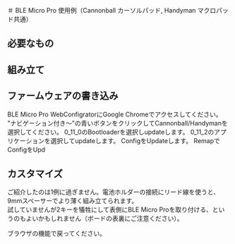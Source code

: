 ＃ BLE Micro Pro 使用例（Cannonball カーソルパッド, Handyman マクロパッド共通）

## 必要なもの

## 組み立て

## ファームウェアの書き込み
BLE Micro Pro WebConfigratorにGoogle Chromeでアクセスしてください。
"ナビゲーション付き〜"の青いボタンをクリックしてCannonball/Handymanを選択してください。
0_11_0のBootloaderを選択しupdateします。
0_11_2のアプリケーションを選択してupdateします。
ConfigをUpdateします。
Remapで
ConfigをUpd

## カスタマイズ
ご紹介したのは1例に過ぎません。電池ホルダーの接続にリード線を使うと、9mmスペーサーでより薄く組み立てられます。  
試していませんが2キーを犠牲にして表側にBLE Micro Proを取り付ける、というのもよいかもしれません（ボードの表裏にご注意ください）。
  
ブラウザの機能で戻ってください。  
